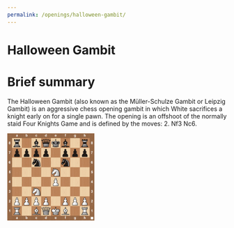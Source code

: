 ```yaml
---
permalink: /openings/halloween-gambit/
---
```

Halloween Gambit
================

# Brief summary


The Halloween Gambit (also known as the Müller-Schulze Gambit or Leipzig Gambit) is an aggressive chess opening gambit in which White sacrifices a knight early on for a single pawn. The opening is an offshoot of the normally staid Four Knights Game and is defined by the moves: 2. Nf3 Nc6.

<img src="/img/Halloween Gambit.jpg" width="200"/>
